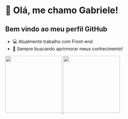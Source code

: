 # 👋 Olá, me chamo Gabriele!
## Bem vindo ao meu perfil GitHub


- :computer: Atualmente trabalho com Front-end
- :telescope: Sempre buscando aprirmorar meus conhecimento!

<div>
<a href="https://github.com/gabriele-santos">
<img loading="lazy" height="180em" src="https://github-readme-stats.vercel.app/api?username=gabriele-santos&show_icons=true&theme=dracula&include_all_commits=true&count_private=true"/>
<img loading="lazy" height="180em" src="https://github-readme-stats.vercel.app/api/top-langs/?username=gabriele-santos&layout=compact&langs_count=7&theme=dracula"/>
</div>

